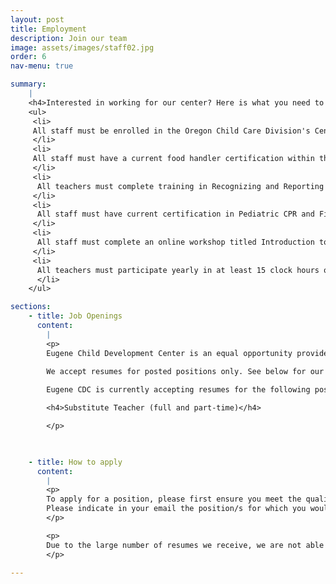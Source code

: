 ```yaml
---
layout: post
title: Employment
description: Join our team
image: assets/images/staff02.jpg
order: 6
nav-menu: true

summary:
    |
    <h4>Interested in working for our center? Here is what you need to know!</h4>
    <ul>
     <li>
     All staff must be enrolled in the Oregon Child Care Division's Central Background Registry prior to employment.
     </li>
     <li>
     All staff must have a current food handler certification within the first 30 days of employment.﻿
     </li>
     <li>
      All teachers must complete training in Recognizing and Reporting Child Abuse and Neglect within the first 90 days of employment.
     </li>
     <li>
      All staff must have current certification in Pediatric CPR and First Aid within the first 90 days of employment.
     </li>
     <li>
      All staff must complete an online workshop titled Introduction to Child Care Health & Safety within the first 30 days of employment.
     </li>
     <li>
      All teachers must participate yearly in at least 15 clock hours of training or education related to child care, of which at least eight clock hours shall be in child development or early childhood education.
      </li>
    </ul>

sections:
    - title: Job Openings
      content:
        |
        <p>
        Eugene Child Development Center is an equal opportunity provider.
        
        We accept resumes for posted positions only. See below for our current openings.

        Eugene CDC is currently accepting resumes for the following positions:

        <h4>Substitute Teacher (full and part-time)</h4>

        </p>

 

    - title: How to apply 
      content:
        |
        <p>
        To apply for a position, please first ensure you meet the qualifications by reviewing the job annoucements above. Submit your resume and three professional references to <b>jobs@ewebcdc.com</b>.
        Please indicate in your email the position/s for which you would like to be considered.
        </p>

        <p>
        Due to the large number of resumes we receive, we are not able to contact all applicants directly. If you are selected for an interview, you will be contacted by phone after the closing date.
        </p>

---
```


